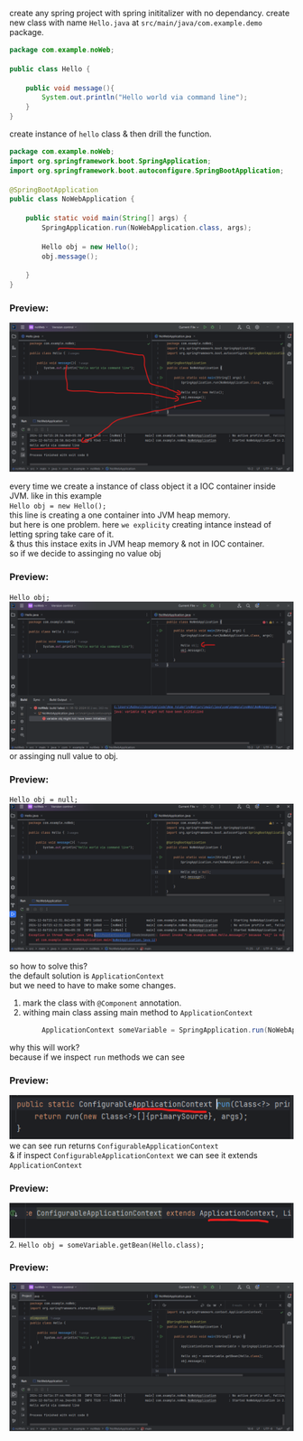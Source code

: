 create any spring project with spring inititalizer with no dependancy. 
create new class with name `Hello.java` at `src/main/java/com.example.demo` package.  
```java
package com.example.noWeb;

public class Hello {

    public void message(){
        System.out.println("Hello world via command line");
    }
}
```  
create instance of `hello` class & then drill the function.  
```java
package com.example.noWeb;
import org.springframework.boot.SpringApplication;
import org.springframework.boot.autoconfigure.SpringBootApplication;

@SpringBootApplication
public class NoWebApplication {

	public static void main(String[] args) {
		SpringApplication.run(NoWebApplication.class, args);

		Hello obj = new Hello();
		obj.message();

	}
}
```  
### Preview:  
![](./Image/002.png)  

every time we create a instance of class object it a IOC container inside JVM. like in this example  
`Hello obj = new Hello();`  
this line is creating a one container into JVM heap memory.  
but here is one problem. here `we explicity` creating intance instead of letting spring take care of it.  
& thus this instace exits in JVM heap memory & not in IOC container.  
so if we decide to assinging no value obj
### Preview:  
<!-- `Hello obj = new Hello();`   -->
`Hello obj;`  
![](./Image/004.png)  
or assinging null value to obj.  
### Preview:  
`Hello obj = null;`  
![](./Image/005.png)  


so how to solve this?  
the default solution is `ApplicationContext`  
but we need to have to make some changes.  
1. mark the class with `@Component` annotation.  
2. withing main class assing main method to `ApplicationContext`  
```java
		ApplicationContext someVariable = SpringApplication.run(NoWebApplication.class, args);
```  
why this will work?  
because if we inspect `run` methods we can see  
### Preview:  
![](./Image/006.png)
we can see run returns `ConfigurableApplicationContext`  
& if inspect `ConfigurableApplicationContext`  we can see it extends `ApplicationContext`  
### Preview:  
![](./Image/007.png)  
2. `Hello obj = someVariable.getBean(Hello.class);`  
### Preview:  
![](./Image/008.png)  